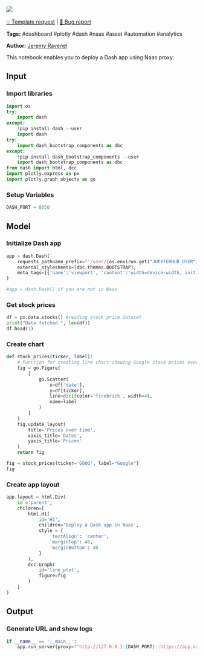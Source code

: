 <a href="https://app.naas.ai/user-redirect/naas/downloader?url=https://raw.githubusercontent.com/jupyter-naas/awesome-notebooks/master/Dash/Dash_Deploy_app_in_Naas.ipynb" target="_parent"><img src="https://naasai-public.s3.eu-west-3.amazonaws.com/open_in_naas.svg"/></a><br><br><a href="https://github.com/jupyter-naas/awesome-notebooks/issues/new?assignees=&labels=&template=template-request.md&title=Tool+-+Action+of+the+notebook+">💡 Template request</a> | <a href="https://github.com/jupyter-naas/awesome-notebooks/issues/new?assignees=&labels=&template=bug_report.md&title=Dash+-+Deploy+app+in+Naas:+Error+short+description">🚨 Bug report</a>

**Tags:** #dashboard #plotly #dash #naas #asset #automation #analytics

**Author:** [Jeremy Ravenel](https://www.linkedin.com/in/jeremyravenel/)

This notebook enables you to deploy a Dash app using Naas proxy.

## Input

### Import libraries


```python
import os
try:
    import dash
except:
    !pip install dash --user
    import dash
try:
    import dash_bootstrap_components as dbc
except:
    !pip install dash_bootstrap_components --user
    import dash_bootstrap_components as dbc
from dash import html, dcc
import plotly.express as px
import plotly.graph_objects as go
```

### Setup Variables


```python
DASH_PORT = 8050
```

## Model

### Initialize Dash app


```python
app = dash.Dash(
    requests_pathname_prefix=f'/user/{os.environ.get("JUPYTERHUB_USER")}/proxy/{DASH_PORT}/', 
    external_stylesheets=[dbc.themes.BOOTSTRAP],
    meta_tags=[{'name':'viewport', 'content':'width=device-width, initial-scale=1.0'}]
) 

#app = dash.Dash() if you are not in Naas
```

### Get stock prices


```python
df = px.data.stocks() #reading stock price dataset
print("Data fetched:", len(df))
df.head(1)
```

### Create chart


```python
def stock_prices(ticker, label):
    # Function for creating line chart showing Google stock prices over time 
    fig = go.Figure(
        [
            go.Scatter(
                x=df['date'],
                y=df[ticker],
                line=dict(color='firebrick', width=4),
                name=label
            )
        ]
    )
    fig.update_layout(
        title='Prices over time',
        xaxis_title='Dates',
        yaxis_title='Prices'
    )
    return fig

fig = stock_prices(ticker='GOOG', label="Google")
fig
```

### Create app layout


```python
app.layout = html.Div(
    id ='parent',
    children=[
        html.H1(
            id='H1',
            children='Deploy a Dash app in Naas',
            style = {
                'textAlign': 'center',
                'marginTop': 40,
                'marginBottom': 40
            }
        ),
        dcc.Graph(
            id='line_plot', 
            figure=fig
        )    
    ]
)
```

## Output

### Generate URL and show logs


```python
if __name__ == '__main__':
    app.run_server(proxy=f"http://127.0.0.1:{DASH_PORT}::https://app.naas.ai")
```


```python

```
